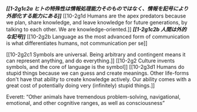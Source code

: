 ***[[1-2g1c2a ヒトの特殊性は情報処理能力そのものではなく、情報を記号により外部化する能力にある]]***
	[[10-2g1d Humans are the apex predators because we plan, share knowledge, and leave knowledge for future generations, by talking to each other. We are knowledge-oriented.]]
		***[[1-2g1c2b 人間は外的な記号]]***
[[10-2g2b Language as the most advanced form of communication is what differentiates humans, not communication per se]]

[[10-2g2c1 Symbols are universal. Being arbitrary and contingent means it can represent anything, and do everything.]]
	[[10-2g2 Culture invents symbols, and the core of language is the symbol]]
		[[10-2g3d1 Humans do stupid things because we can guess and create meanings. Other life-forms don't have that ability to create knowledge actively. Our ability comes with a great cost of potentially doing very (infinitely) stupid things.]]

Everett: “Other animals have tremendous problem-solving, navigational, emotional, and other cognitive ranges, as well as consciousness”